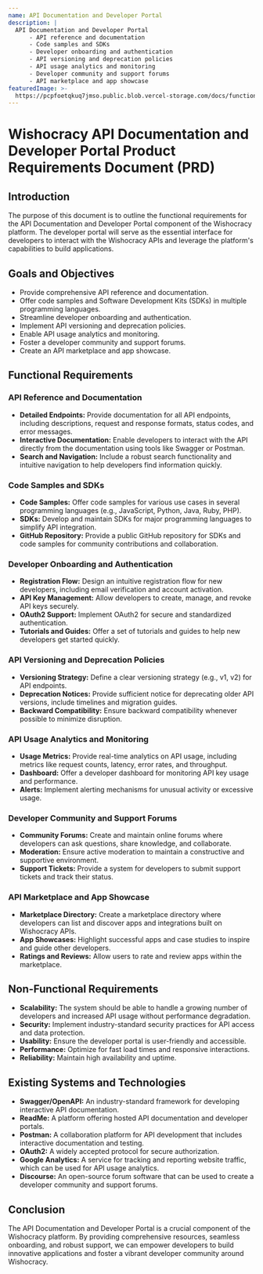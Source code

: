 ```yaml
---
name: API Documentation and Developer Portal
description: |
  API Documentation and Developer Portal
      - API reference and documentation
      - Code samples and SDKs
      - Developer onboarding and authentication
      - API versioning and deprecation policies
      - API usage analytics and monitoring
      - Developer community and support forums
      - API marketplace and app showcase
featuredImage: >-
  https://pcpfoetqkuq7jmso.public.blob.vercel-storage.com/docs/functional-components/api-documentation-and-developer-portal.jpg
---
```


# Wishocracy API Documentation and Developer Portal Product Requirements Document (PRD)

## Introduction

The purpose of this document is to outline the functional requirements for the API Documentation and Developer Portal component of the Wishocracy platform. The developer portal will serve as the essential interface for developers to interact with the Wishocracy APIs and leverage the platform's capabilities to build applications.

## Goals and Objectives

- Provide comprehensive API reference and documentation.
- Offer code samples and Software Development Kits (SDKs) in multiple programming languages.
- Streamline developer onboarding and authentication.
- Implement API versioning and deprecation policies.
- Enable API usage analytics and monitoring.
- Foster a developer community and support forums.
- Create an API marketplace and app showcase.

## Functional Requirements

### API Reference and Documentation

- **Detailed Endpoints:** Provide documentation for all API endpoints, including descriptions, request and response formats, status codes, and error messages.
- **Interactive Documentation:** Enable developers to interact with the API directly from the documentation using tools like Swagger or Postman.
- **Search and Navigation:** Include a robust search functionality and intuitive navigation to help developers find information quickly.

### Code Samples and SDKs

- **Code Samples:** Offer code samples for various use cases in several programming languages (e.g., JavaScript, Python, Java, Ruby, PHP).
- **SDKs:** Develop and maintain SDKs for major programming languages to simplify API integration.
- **GitHub Repository:** Provide a public GitHub repository for SDKs and code samples for community contributions and collaboration.

### Developer Onboarding and Authentication

- **Registration Flow:** Design an intuitive registration flow for new developers, including email verification and account activation.
- **API Key Management:** Allow developers to create, manage, and revoke API keys securely.
- **OAuth2 Support:** Implement OAuth2 for secure and standardized authentication.
- **Tutorials and Guides:** Offer a set of tutorials and guides to help new developers get started quickly.

### API Versioning and Deprecation Policies

- **Versioning Strategy:** Define a clear versioning strategy (e.g., v1, v2) for API endpoints.
- **Deprecation Notices:** Provide sufficient notice for deprecating older API versions, include timelines and migration guides.
- **Backward Compatibility:** Ensure backward compatibility whenever possible to minimize disruption.

### API Usage Analytics and Monitoring

- **Usage Metrics:** Provide real-time analytics on API usage, including metrics like request counts, latency, error rates, and throughput.
- **Dashboard:** Offer a developer dashboard for monitoring API key usage and performance.
- **Alerts:** Implement alerting mechanisms for unusual activity or excessive usage.

### Developer Community and Support Forums

- **Community Forums:** Create and maintain online forums where developers can ask questions, share knowledge, and collaborate.
- **Moderation:** Ensure active moderation to maintain a constructive and supportive environment.
- **Support Tickets:** Provide a system for developers to submit support tickets and track their status.

### API Marketplace and App Showcase

- **Marketplace Directory:** Create a marketplace directory where developers can list and discover apps and integrations built on Wishocracy APIs.
- **App Showcases:** Highlight successful apps and case studies to inspire and guide other developers.
- **Ratings and Reviews:** Allow users to rate and review apps within the marketplace.

## Non-Functional Requirements

- **Scalability:** The system should be able to handle a growing number of developers and increased API usage without performance degradation.
- **Security:** Implement industry-standard security practices for API access and data protection.
- **Usability:** Ensure the developer portal is user-friendly and accessible.
- **Performance:** Optimize for fast load times and responsive interactions.
- **Reliability:** Maintain high availability and uptime.

## Existing Systems and Technologies

- **Swagger/OpenAPI:** An industry-standard framework for developing interactive API documentation.
- **ReadMe:** A platform offering hosted API documentation and developer portals.
- **Postman:** A collaboration platform for API development that includes interactive documentation and testing.
- **OAuth2:** A widely accepted protocol for secure authorization.
- **Google Analytics:** A service for tracking and reporting website traffic, which can be used for API usage analytics.
- **Discourse:** An open-source forum software that can be used to create a developer community and support forums.

## Conclusion

The API Documentation and Developer Portal is a crucial component of the Wishocracy platform. By providing comprehensive resources, seamless onboarding, and robust support, we can empower developers to build innovative applications and foster a vibrant developer community around Wishocracy.
